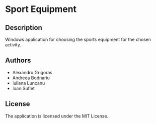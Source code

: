 # Sport Equipment

## Description
Windows application for choosing the sports equipment for the chosen activity.

## Authors
* Alexandru Grigoras
* Andreea Bodnariu 
* Iuliana Luncanu
* Ioan Suflet

## License
The application is licensed under the MIT License.

